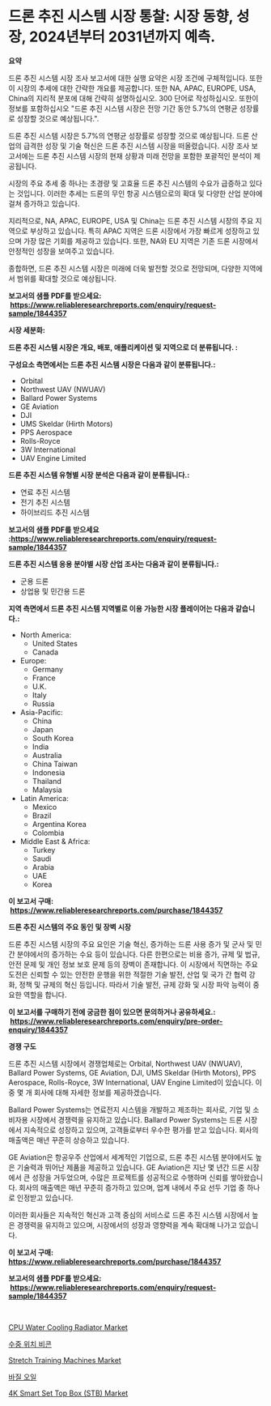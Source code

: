 <p><h1>드론 추진 시스템 시장 통찰: 시장 동향, 성장, 2024년부터 2031년까지 예측.</h1></p><p><strong>요약</strong></p>
<p><p>드론 추진 시스템 시장 조사 보고서에 대한 실행 요약은 시장 조건에 구체적입니다. 또한 이 시장의 추세에 대한 간략한 개요를 제공합니다. 또한 NA, APAC, EUROPE, USA, China의 지리적 분포에 대해 간략히 설명하십시오. 300 단어로 작성하십시오. 또한이 정보를 포함하십시오 "드론 추진 시스템 시장은 전망 기간 동안 5.7%의 연평균 성장률로 성장할 것으로 예상됩니다.".</p><p>드론 추진 시스템 시장은 5.7%의 연평균 성장률로 성장할 것으로 예상됩니다. 드론 산업의 급격한 성장 및 기술 혁신은 드론 추진 시스템 시장을 떠올렸습니다. 시장 조사 보고서에는 드론 추진 시스템 시장의 현재 상황과 미래 전망을 포함한 포괄적인 분석이 제공됩니다.</p><p>시장의 주요 추세 중 하나는 초경량 및 고효율 드론 추진 시스템의 수요가 급증하고 있다는 것입니다. 이러한 추세는 드론의 무인 항공 시스템으로의 확대 및 다양한 산업 분야에 걸쳐 증가하고 있습니다.</p><p>지리적으로, NA, APAC, EUROPE, USA 및 China는 드론 추진 시스템 시장의 주요 지역으로 부상하고 있습니다. 특히 APAC 지역은 드론 시장에서 가장 빠르게 성장하고 있으며 가장 많은 기회를 제공하고 있습니다. 또한, NA와 EU 지역은 기존 드론 시장에서 안정적인 성장을 보여주고 있습니다.</p><p>종합하면, 드론 추진 시스템 시장은 미래에 더욱 발전할 것으로 전망되며, 다양한 지역에서 범위를 확대할 것으로 예상됩니다.</p></p>
<p><strong>보고서의 샘플 PDF를 받으세요: &nbsp;<a href="https://www.reliableresearchreports.com/enquiry/request-sample/1844357">https://www.reliableresearchreports.com/enquiry/request-sample/1844357</a></strong></p>
<p><strong>시장 세분화:</strong></p>
<p><strong> 드론 추진 시스템 시장은 개요, 배포, 애플리케이션 및 지역으로 더 분류됩니다. :</strong></p>
<p><strong>구성요소 측면에서는 드론 추진 시스템 시장은 다음과 같이 분류됩니다.:</strong></p>
<p><ul><li>Orbital</li><li>Northwest UAV (NWUAV)</li><li>Ballard Power Systems</li><li>GE Aviation</li><li>DJI</li><li>UMS Skeldar (Hirth Motors)</li><li>PPS Aerospace</li><li>Rolls-Royce</li><li>3W International</li><li>UAV Engine Limited</li></ul></p>
<p><strong> 드론 추진 시스템 유형별 시장 분석은 다음과 같이 분류됩니다.:</strong></p>
<p><ul><li>연료 추진 시스템</li><li>전기 추진 시스템</li><li>하이브리드 추진 시스템</li></ul></p>
<p><strong>보고서의 샘플 PDF를 받으세요 :<a href="https://www.reliableresearchreports.com/enquiry/request-sample/1844357">https://www.reliableresearchreports.com/enquiry/request-sample/1844357</a></strong></p>
<p><strong> 드론 추진 시스템 응용 분야별 시장 산업 조사는 다음과 같이 분류됩니다.:</strong></p>
<p><ul><li>군용 드론</li><li>상업용 및 민간용 드론</li></ul></p>
<p><strong>지역 측면에서 드론 추진 시스템 지역별로 이용 가능한 시장 플레이어는 다음과 같습니다.:</strong></p>
<p><ul>
    <li>
        North America:
        <ul>
            <li>United States</li>
            <li>Canada</li>
        </ul>
    </li>
    <li>
        Europe:
        <ul>
            <li>Germany</li>
            <li>France</li>
            <li>U.K.</li>
            <li>Italy</li>
            <li>Russia</li>
        </ul>
    </li>
    <li>
        Asia-Pacific:
        <ul>
            <li>China</li>
            <li>Japan</li>
            <li>South Korea</li>
            <li>India</li>
            <li>Australia</li>
            <li>China Taiwan</li>
            <li>Indonesia</li>
            <li>Thailand</li>
            <li>Malaysia</li>
        </ul>
    </li>
    <li>
        Latin America:
        <ul>
            <li>Mexico</li>
            <li>Brazil</li>
            <li>Argentina Korea</li>
            <li>Colombia</li>
        </ul>
    </li>
    <li>
        Middle East & Africa:
        <ul>
            <li>Turkey</li>
            <li>Saudi</li>
            <li>Arabia</li>
            <li>UAE</li>
            <li>Korea</li>
        </ul>
    </li>
    </ul></p>
<p><strong>이 보고서 구매: &nbsp;<a href="https://www.reliableresearchreports.com/purchase/1844357">https://www.reliableresearchreports.com/purchase/1844357</a></strong></p>
<p><strong>드론 추진 시스템의 주요 동인 및 장벽 시장</strong></p>
<p><p>드론 추진 시스템 시장의 주요 요인은 기술 혁신, 증가하는 드론 사용 증가 및 군사 및 민간 분야에서의 증가하는 수요 등이 있습니다. 다른 한편으로는 비용 증가, 규제 및 법규, 안전 문제 및 개인 정보 보호 문제 등의 장벽이 존재합니다. 이 시장에서 직면하는 주요 도전은 신뢰할 수 있는 안전한 운행을 위한 적절한 기술 발전, 산업 및 국가 간 협력 강화, 정책 및 규제의 혁신 등입니다. 따라서 기술 발전, 규제 강화 및 시장 파악 능력이 중요한 역할을 합니다.</p></p>
<p><strong>이 보고서를 구매하기 전에 궁금한 점이 있으면 문의하거나 공유하세요.: &nbsp;<a href="https://www.reliableresearchreports.com/enquiry/pre-order-enquiry/1844357">https://www.reliableresearchreports.com/enquiry/pre-order-enquiry/1844357</a></strong></p>
<p><strong>경쟁 구도</strong></p>
<p><p>드론 추진 시스템 시장에서 경쟁업체로는 Orbital, Northwest UAV (NWUAV), Ballard Power Systems, GE Aviation, DJI, UMS Skeldar (Hirth Motors), PPS Aerospace, Rolls-Royce, 3W International, UAV Engine Limited이 있습니다. 이 중 몇 개 회사에 대해 자세한 정보를 제공하겠습니다.</p><p>Ballard Power Systems는 연료전지 시스템을 개발하고 제조하는 회사로, 기업 및 소비자용 시장에서 경쟁력을 유지하고 있습니다. Ballard Power Systems는 드론 시장에서 지속적으로 성장하고 있으며, 고객들로부터 우수한 평가를 받고 있습니다. 회사의 매출액은 매년 꾸준히 상승하고 있습니다.</p><p>GE Aviation은 항공우주 산업에서 세계적인 기업으로, 드론 추진 시스템 분야에서도 높은 기술력과 뛰어난 제품을 제공하고 있습니다. GE Aviation은 지난 몇 년간 드론 시장에서 큰 성장을 거두었으며, 수많은 프로젝트를 성공적으로 수행하며 신뢰를 쌓아왔습니다. 회사의 매출액은 매년 꾸준히 증가하고 있으며, 업계 내에서 주요 선두 기업 중 하나로 인정받고 있습니다.</p><p>이러한 회사들은 지속적인 혁신과 고객 중심의 서비스로 드론 추진 시스템 시장에서 높은 경쟁력을 유지하고 있으며, 시장에서의 성장과 영향력을 계속 확대해 나가고 있습니다.</p></p>
<p><strong>이 보고서 구매: &nbsp; <a href="https://www.reliableresearchreports.com/purchase/1844357">https://www.reliableresearchreports.com/purchase/1844357</a></strong></p>
<p><strong>보고서의 샘플 PDF를 받으세요: &nbsp;<a href="https://www.reliableresearchreports.com/enquiry/request-sample/1844357">https://www.reliableresearchreports.com/enquiry/request-sample/1844357</a></strong><strong></strong></p>
<p>&nbsp;</p>
<p><p><a href="https://boundless-drawbridge-702.notion.site/CPU-Water-Cooling-Radiator-Market-Size-Growth-Outlook-from-2024-to-2031-projecting-at-Market-s-Tre-d4cf9b19eb9f48ef9f825265fb198466">CPU Water Cooling Radiator Market</a></p><p><a href="https://github.com/vsn7qpua81q/Market-Research-Report-List-1/blob/main/8742858185575.md">수중 위치 비콘</a></p><p><a href="https://natural-crush-b99.notion.site/Stretch-Training-Machines-Market-Insights-Market-Players-and-Forecast-Till-2031-944d7d45840146b9816bef781c9a195b">Stretch Training Machines Market</a></p><p><a href="https://medium.com/@timothychapman46/%EB%B0%94%EC%A7%88-%EC%98%A4%EC%9D%BC-%EC%8B%9C%EC%9E%A5-%EA%B2%BD%EC%9F%81-%EB%B6%84%EC%84%9D-%EC%8B%9C%EC%9E%A5-%EB%8F%99%ED%96%A5-%EB%B0%8F-2031%EB%85%84%EA%B9%8C%EC%A7%80%EC%9D%98-%EC%98%88%EC%B8%A1-07bf7ba007b8">바질 오일</a></p><p><a href="https://github.com/PeterParrish5/Market-Research-Report-List-3/blob/main/4k-smart-set-top-box-stb-market.md">4K Smart Set Top Box (STB) Market</a></p></p>